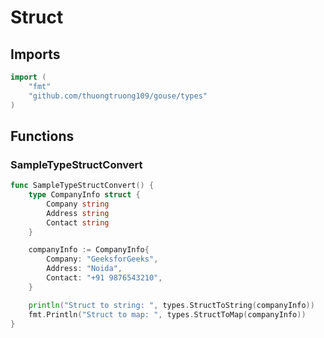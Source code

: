 # Struct

## Imports

```go
import (
	"fmt"
	"github.com/thuongtruong109/gouse/types"
)
```
## Functions


### SampleTypeStructConvert

```go
func SampleTypeStructConvert() {
	type CompanyInfo struct {
		Company string
		Address string
		Contact string
	}

	companyInfo := CompanyInfo{
		Company: "GeeksforGeeks",
		Address: "Noida",
		Contact: "+91 9876543210",
	}

	println("Struct to string: ", types.StructToString(companyInfo))
	fmt.Println("Struct to map: ", types.StructToMap(companyInfo))
}
```
